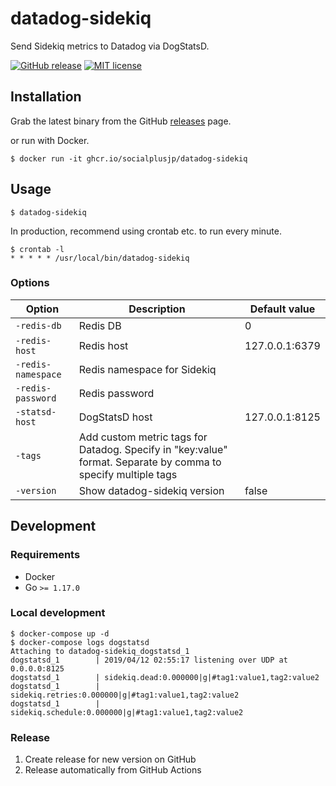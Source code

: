 # datadog-sidekiq

Send Sidekiq metrics to Datadog via DogStatsD.

[![GitHub release](https://img.shields.io/github/release/socialplusjp/datadog-sidekiq.svg?style=flat-square)](https://github.com/socialplusjp/datadog-sidekiq/releases)
[![MIT license](https://img.shields.io/github/license/socialplusjp/datadog-sidekiq.svg?style=flat-square)](https://github.com/socialplusjp/datadog-sidekiq/blob/main/LICENSE)

## Installation

Grab the latest binary from the GitHub [releases](https://github.com/socialplusjp/datadog-sidekiq/releases) page.

or run with Docker.

```
$ docker run -it ghcr.io/socialplusjp/datadog-sidekiq
```

## Usage

```
$ datadog-sidekiq
```

In production, recommend using crontab etc. to run every minute.

```
$ crontab -l
* * * * * /usr/local/bin/datadog-sidekiq
```

### Options

| Option | Description | Default value |
| --- | --- | --- |
| `-redis-db` | Redis DB | 0 |
| `-redis-host` | Redis host | 127.0.0.1:6379 |
| `-redis-namespace` | Redis namespace for Sidekiq | |
| `-redis-password` | Redis password | |
| `-statsd-host` | DogStatsD host | 127.0.0.1:8125 |
| `-tags` | Add custom metric tags for Datadog. Specify in \"key:value\" format. Separate by comma to specify multiple tags | |
| `-version` | Show datadog-sidekiq version | false |

## Development

### Requirements

* Docker
* Go `>= 1.17.0`

### Local development

```
$ docker-compose up -d
$ docker-compose logs dogstatsd
Attaching to datadog-sidekiq_dogstatsd_1
dogstatsd_1        | 2019/04/12 02:55:17 listening over UDP at  0.0.0.0:8125
dogstatsd_1        | sidekiq.dead:0.000000|g|#tag1:value1,tag2:value2
dogstatsd_1        | sidekiq.retries:0.000000|g|#tag1:value1,tag2:value2
dogstatsd_1        | sidekiq.schedule:0.000000|g|#tag1:value1,tag2:value2
```

### Release

1. Create release for new version on GitHub
1. Release automatically from GitHub Actions
